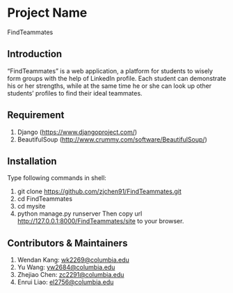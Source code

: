 # Project Name

FindTeammates

## Introduction

“FindTeammates” is a web application, a platform for students to wisely form groups with the help of LinkedIn profile. Each student can demonstrate his or her strengths, while at the same time he or she can look up other students’ profiles to find their ideal teammates.

## Requirement
1. Django (https://www.djangoproject.com/)
2. BeautifulSoup (http://www.crummy.com/software/BeautifulSoup/)

## Installation
Type following commands in shell:
1. git clone https://github.com/zjchen91/FindTeammates.git
2. cd FindTeammates
3. cd mysite
4. python manage.py runserver
Then copy url http://127.0.0.1:8000/FindTeammates/site to your browser.

## Contributors & Maintainers
1. Wendan Kang: wk2269@columbia.edu
2. Yu Wang: yw2684@columbia.edu
3. Zhejiao Chen: zc2291@columbia.edu
4. Enrui Liao: el2756@columbia.edu

